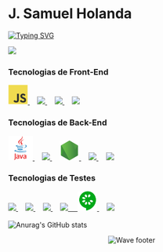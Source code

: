  <h1>J. Samuel Holanda</h1>

 [![Typing SVG](https://readme-typing-svg.demolab.com?font=Fira+Code&pause=1000&color=22C5F7&width=435&lines=Quality+Assurance+%7C+Test+Automation+%7C+QA+Tester)](https://git.io/typing-svg)


  <a href = "https://www.linkedin.com/in/j-samuel-holanda/">
   <img aling= "center" heigth="50" width ="80" src ="https://upload.wikimedia.org/wikipedia/commons/thumb/8/81/LinkedIn_icon.svg/2048px-LinkedIn_icon.svg.png"
  style="max-width: 100%">
  
</a>




 
 <h3> Tecnologias de Front-End <p> <p>
  
  <a href = "">
   <img aling= "center" heigth="40" width ="40" src="https://raw.githubusercontent.com/devicons/devicon/master/icons/javascript/javascript-original.svg" 
   style="max-width: 100%">
  </a>
  &nbsp; &nbsp;
  
  <a href = "">
   <img aling= "center" heigth="40" width ="40" src="https://cdn.pixabay.com/photo/2017/08/05/11/16/logo-2582748_1280.png" 
   style="max-width: 100%">
  </a>
  &nbsp; &nbsp;
  
  <a href = "">
   <img aling= "center" heigth="50" width ="50" src="https://gremmedia.hu/storage/app/uploads/public/5eb/e9a/f22/5ebe9af2215a9357125656.png" 
   style="max-width: 100%">
  </a>
  &nbsp; &nbsp;
  
  <a href = "">
   <img aling= "center" heigth="40" width ="40" src="https://cdn-icons-png.flaticon.com/512/5968/5968672.png" 
   style="max-width: 100%">
  </a>
 </h3>
 
 
 
 <h3> Tecnologias de Back-End <p>
  <a href = "">
   <img aling= "center" heigth="50" width ="50" src = "https://raw.githubusercontent.com/devicons/devicon/master/icons/java/java-original-wordmark.svg" 
    style="max-width: 100%">
  </a>
  &nbsp;  &nbsp;
  
  <a href = "">
   <img aling= "center" heigth="80" width ="110" src = "http://maven.apache.org/images/maven-logo-white-on-black.png" 
    style="max-width: 100%; ">
  </a>
  &nbsp;  &nbsp;
  
  <a href = "">
   <img aling= "center" heigth="40" width ="40" src = "https://raw.githubusercontent.com/devicons/devicon/master/icons/nodejs/nodejs-original.svg" 
    style="max-width: 100%">
  </a>
   &nbsp;  &nbsp;
   
  <a href = "">
   <img aling= "center" heigth="60" width ="80" src = "https://unaaldia.hispasec.com/wp-content/uploads/2013/04/1f635-mysql_logo.jpg?w=300" 
    style="max-width: 100%">
  </a>
  &nbsp;  &nbsp;
  
  <a href = "">
   <img aling= "center" heigth="50" width ="50" src = "https://www.w3schools.in/wp-content/uploads/mongodb-logo.png" 
    style="max-width: 100%">
  </a>
 </h3>
 
 
 
 <h3> Tecnologias de Testes <p>
 
  <a href = "">
   <img aling= "center" heigth="50" width ="50" src = "https://ciclosw.files.wordpress.com/2015/08/big-logo.png" 
    style="max-width: 100%">
  </a>
  &nbsp;  &nbsp;
  
  <a href = "">
   <img aling= "center" heigth="50" width ="50" src = "https://avatars.githubusercontent.com/u/874086?s=280&v=4" 
    style="max-width: 100%; ">
  </a>
  &nbsp;  &nbsp;
  
  <a href = "">
   <img aling= "center" heigth="50" width ="90" src = "https://cdn2.hubspot.net/hubfs/208250/Blog_Images/nunit1.png" 
    style="max-width: 100%">
  </a>
   &nbsp;  &nbsp;
   
  <a href = "">
   <img aling= "center" heigth="40" width ="80" src = "https://i1.wp.com/css-tricks.com/wp-content/uploads/2019/06/cypress-logo.png?fit=1200%2C600&ssl=1"
  </a>
  &nbsp;  &nbsp;
  
  <a href = "">
   <img aling= "center" heigth="40" width ="40" src = "https://raw.githubusercontent.com/devicons/devicon/master/icons/cucumber/cucumber-plain.svg" 
    style="max-width: 100%">
  </a>
  &nbsp;  &nbsp;
  
  <a href = "">
   <img aling= "center" heigth="40" width ="40" src = "https://www.perfmatrix.com/wp-content/uploads/2020/07/JMeter-Logo.png" 
    style="max-width: 100%">
  </a>
 </h3>

![Anurag's GitHub stats](https://github-readme-stats.vercel.app/api?username=anuraghazra&theme=dark&show_icons=true)



<p align="center">
  <img src="https://camo.githubusercontent.com/523e198db91e59fcb95fedd872dc9e957e4cc09d07ed65167e7b559bb1f5d2d3/68747470733a2f2f63617073756c652d72656e6465722e76657263656c2e6170702f6170693f747970653d776176696e6726636f6c6f723d343037396138266865696768743d3132302673656374696f6e3d666f6f746572" alt="Wave footer" />
</p>

 
 
  
  
  
 </h3>
 
 
<br>





